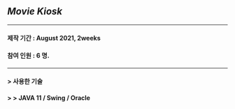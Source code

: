 ## *Movie Kiosk*    
***
#### 제작 기간 : August 2021, 2weeks
#### 참여 인원 : 6 명.  
***
#### > 사용한 기술   
#### >   > JAVA 11 / Swing / Oracle


